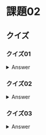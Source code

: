 # 課題02

## クイズ

### クイズ01

<details><summary>Answer</summary>

</details>

### クイズ02

<details><summary>Answer</summary>

</details>

### クイズ03

<details><summary>Answer</summary>

</details>
